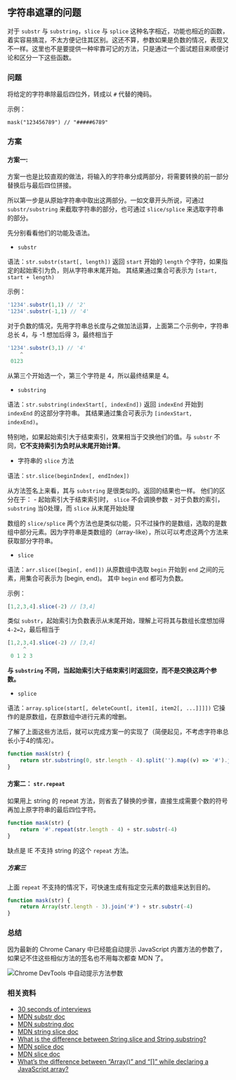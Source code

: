 ## 字符串遮罩的问题

对于 `substr` 与 `substring`，`slice` 与 `splice` 这种名字相近，功能也相近的函数，着实容易搞混，不太方便记住其区别。这还不算，参数如果是负数的情况，表现又不一样。这里也不是要提供一种牢靠可记的方法，只是通过一个面试题目来顺便讨论和区分一下这些函数。

### 问题

将给定的字符串除最后四位外，转成以 `#` 代替的掩码。

示例：

```
mask("123456789") // "#####6789"
```

### 方案

#### 方案一:

方案一也是比较直观的做法，将输入的字符串分成两部分，将需要转换的前一部分替换后与最后四位拼接。

所以第一步是从原始字符串中取出这两部分。一如文章开头所说，可通过 `substr/substring` 来截取字符串的部分，也可通过 `slice/splice` 来选取字符串的部分。

先分别看看他们的功能及语法。

- `substr`

语法：`str.substr(start[, length])` 
返回 `start` 开始的 `length` 个字符，如果指定的起始索引为负，则从字符串末尾开始。
其结果通过集合可表示为 `[start, start + length)`

示例：
```js
'1234'.substr(1,1) // '2'
'1234'.substr(-1,1) // '4'
```

对于负数的情况，先用字符串总长度与之做加法运算，上面第二个示例中，字符串总长 4，与 -1 想加后得 3，最终相当于

```js
'1234'.substr(3,1) // '4'
    ^
 0123
```

从第三个开始选一个，第三个字符是 4，所以最终结果是 4。

- `substring` 

语法：`str.substring(indexStart[, indexEnd])`
返回 `indexEnd` 开始到 `indexEnd` 的这部分字符串。
其结果通过集合可表示为 `[indexStart, indexEnd)`。

特别地，如果起始索引大于结束索引，效果相当于交换他们的值。与 `substr` 不同，**它不支持索引为负时从末尾开始计算**。

- 字符串的 `slice` 方法

语法：`str.slice(beginIndex[, endIndex])`

从方法签名上来看，其与 `substring` 是很类似的。返回的结果也一样。
他们的区分在于：
    - 起始索引大于结束索引时， `slice` 不会调换参数
    - 对于负数的索引，`substring` 当0处理，而 `slice` 从末尾开始处理


数组的 `slice/splice` 两个方法也是类似功能，只不过操作的是数组，选取的是数组中部分元素。因为字符串是类数组的（array-like），所以可以考虑这两个方法来获取部分字符串。

- `slice`

语法：`arr.slice([begin[, end]])`
从原数组中选取 `begin` 开始到 `end` 之间的元素，用集合可表示为 [begin, end)。
其中 `begin` `end` 都可为负数。

示例：

```js
[1,2,3,4].slice(-2) // [3,4]
```

类似 `substr`，起始索引为负数表示从末尾开始，理解上可将其与数组长度想加得 `4-2=2`，最后相当于 

```js
[1,2,3,4].slice(-2) // [3,4]
     ^
 0 1 2 3
```

**与 `substring` 不同，当起始索引大于结束索引时返回空，而不是交换这两个参数。**

- `splice`

语法：`array.splice(start[, deleteCount[, item1[, item2[, ...]]]])`
它操作的是原数组，在原数组中进行元素的增删。

了解了上面这些方法后，就可以完成方案一的实现了（简便起见，不考虑字符串总长小于4的情况）。

```js
function mask(str) {
    return str.substring(0, str.length - 4).split('').map((v) => '#').join('') + str.substr(-4)
}
```


#### 方案二： `str.repeat`

如果用上 string 的 repeat 方法，则省去了替换的步骤，直接生成需要个数的符号再加上原字符串的最后四位字符。

```js
function mask(str) {
    return '#'.repeat(str.length - 4) + str.substr(-4)
}
```

缺点是 IE 不支持 string 的这个 `repeat` 方法。


##### 方案三

上面 `repeat` 不支持的情况下，可快速生成有指定空元素的数组来达到目的。

```js
function mask(str) {
    return Array(str.length - 3).join('#') + str.substr(-4)
}
```

### 总结

因为最新的 Chrome Canary 中已经能自动提示 JavaScript 内置方法的参数了，如果记不住这些相似方法的签名也不用每次都查 MDN 了。

![Chrome DevTools 中自动提示方法参数](https://raw.githubusercontent.com/wayou/wayou.github.io/master/posts/mask-string/assets/auto-tip-for-native-method.png)


### 相关资料

- [30 seconds of interviews](https://30secondsofinterviews.org/)
- [MDN substr doc](https://developer.mozilla.org/en-US/docs/Web/JavaScript/Reference/Global_Objects/String/substr)
- [MDN substring doc](https://developer.mozilla.org/en-US/docs/Web/JavaScript/Reference/Global_Objects/String/substring)
- [MDN string slice doc](https://developer.mozilla.org/en-US/docs/Web/JavaScript/Reference/Global_Objects/String/slice)
- [What is the difference between String.slice and String.substring?](https://stackoverflow.com/a/2243835/1553656)
- [MDN splice doc](https://developer.mozilla.org/en-US/docs/Web/JavaScript/Reference/Global_Objects/Array/splice)
- [MDN slice doc](https://developer.mozilla.org/en-US/docs/Web/JavaScript/Reference/Global_Objects/Array/slice)
- [What’s the difference between “Array()” and “[]” while declaring a JavaScript array?](https://stackoverflow.com/a/932392/1553656)
